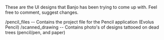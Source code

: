 These are the UI designs that Banjo has been trying to come up with.  Feel free to comment, suggest changes.

/pencil_files -- Contains the project file for the Pencil application (Evolus Pencil)
/scanned_drawing -- Contains photo's of designs tattooed on dead trees (pencil/pen, and paper)
